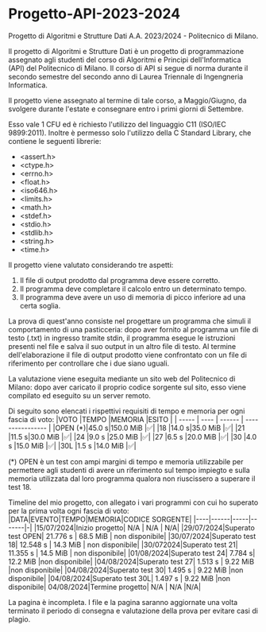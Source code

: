 # Progetto-API-2023-2024
Progetto di Algoritmi e Strutture Dati A.A. 2023/2024 - Politecnico di Milano.

Il progetto di Algoritmi e Strutture Dati è un progetto di programmazione assegnato agli studenti del corso di Algoritmi e Principi dell'Informatica (API) del Politecnico di Milano.
Il corso di API si segue di norma durante il secondo semestre del secondo anno di Laurea Triennale di Ingengneria Informatica.

Il progetto viene assegnato al termine di tale corso, a Maggio/Giugno, da svolgere durante l'estate e consegnare entro i primi giorni di Settembre.

Esso vale 1 CFU ed è richiesto l'utilizzo del linguaggio C11 (ISO/IEC 9899:2011). Inoltre è permesso solo l'utilizzo della C Standard Library, che contiene le seguenti librerie:
* <assert.h>
* <ctype.h>
* <errno.h>
* <float.h>
* <iso646.h>
* <limits.h>
* <math.h>
* <stdef.h>
* <stdio.h>
* <stdlib.h>
* <string.h>
* <time.h>

Il progetto viene valutato considerando tre aspetti:
1. Il file di output prodotto dal programma deve essere corretto.
2. Il programma deve completare il calcolo entro un determinato tempo.
3. Il programma deve avere un uso di memoria di picco inferiore ad una certa soglia.

La prova di quest'anno consiste nel progettare un programma che simuli il comportamento di una pasticceria: dopo aver fornito al programma un file di testo (.txt) in ingresso tramite stdin,
il programma esegue le istruzioni presenti nel file e salva il suo output in un altro file di testo.
Al termine dell'elaborazione il file di output prodotto viene confrontato con un file di riferimento per controllare che i due siano uguali.

La valutazione viene eseguita mediante un sito web del Politecnico di Milano: dopo aver caricato il proprio codice sorgente sul sito, esso viene compilato ed eseguito su un server remoto.

Di seguito sono elencati i rispettivi requisiti di tempo e memoria per ogni fascia di voto:
|VOTO   |TEMPO  |MEMORIA  |ESITO             |
| ----- | ---- | ------   | ---------------- |
|OPEN (*)|45.0 s|150.0 MiB |:white_check_mark:|
|18     |14.0 s|35.0 MiB  |:white_check_mark:|
|21     |11.5 s|30.0 MiB  |:white_check_mark:|
|24     |9.0 s |25.0 MiB  |:white_check_mark:|
|27     |6.5 s |20.0 MiB  |:white_check_mark:|
|30     |4.0 s |15.0 MiB  |:white_check_mark:|
|30L    |1.5 s |14.0 MiB  |:white_check_mark:|

(*) OPEN è un test con ampi margini di tempo e memoria utilizzabile per permettere agli studenti di avere un riferimento sul tempo impiegto e sulla memoria utilizzata dal loro programma qualora non riuscissero a superare il test 18.

Timeline del mio progetto, con allegato i vari programmi con cui ho superato per la prima volta ogni fascia di voto:
|DATA|EVENTO|TEMPO|MEMORIA|CODICE SORGENTE|
|----|------|-----|-------|-|
|15/07/2024|Inizio progetto|  N/A  | N/A   | N/A|
|29/07/2024|Superato test OPEN|  21.776 s  | 68.5 MiB   | non disponibile|
|30/07/2024|Superato test 18| 12.548 s  | 14.3 MiB   | non disponibile|
|30/072024|Superato test 21|    11.355 s  | 14.5 MiB  | non disponibile|
|01/08/2024|Superato test 24|    7.784 s| 12.2 MiB   |non disponibile|
|04/08/2024|Superato test 27|   1.513 s | 9.22 MiB   |non disponibile|
|04/08/2024|Superato test 30| 1.495 s | 9.22 MiB  |non disponibile|
|04/08/2024|Superato test 30L|  1.497 s   |  9.22 MiB  |non disponibile|
04/08/2024|Termine progetto|  N/A  | N/A   |N/A|

La pagina è incompleta.
I file e la pagina saranno aggiornate una volta terminato il periodo di consegna e valutazione della prova per evitare casi di plagio.
